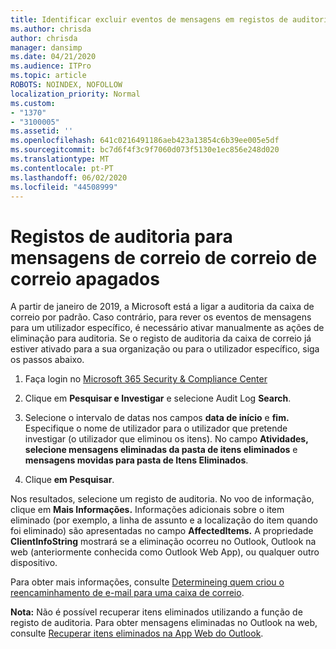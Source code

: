 ```yaml
---
title: Identificar excluir eventos de mensagens em registos de auditoria
ms.author: chrisda
author: chrisda
manager: dansimp
ms.date: 04/21/2020
ms.audience: ITPro
ms.topic: article
ROBOTS: NOINDEX, NOFOLLOW
localization_priority: Normal
ms.custom:
- "1370"
- "3100005"
ms.assetid: ''
ms.openlocfilehash: 641c0216491186aeb423a13854c6b39ee005e5df
ms.sourcegitcommit: bc7d6f4f3c9f7060d073f5130e1ec856e248d020
ms.translationtype: MT
ms.contentlocale: pt-PT
ms.lasthandoff: 06/02/2020
ms.locfileid: "44508999"
---
```

# <a name="audit-logs-for-deleted-email-messages"></a>Registos de auditoria para mensagens de correio de correio de correio apagados

A partir de janeiro de 2019, a Microsoft está a ligar a auditoria da caixa de correio por padrão. Caso contrário, para rever os eventos de mensagens para um utilizador específico, é necessário ativar manualmente as ações de eliminação para auditoria. Se o registo de auditoria da caixa de correio já estiver ativado para a sua organização ou para o utilizador específico, siga os passos abaixo.

1. Faça login no [Microsoft 365 Security & Compliance Center](https://protection.office.com/)

2. Clique em **Pesquisar e Investigar** e selecione Audit Log **Search**.

3. Selecione o intervalo de datas nos campos **data de início** e **fim.** Especifique o nome de utilizador para o utilizador que pretende investigar (o utilizador que eliminou os itens). No campo **Atividades,** **selecione mensagens eliminadas da pasta de itens eliminados** e **mensagens movidas para pasta de Itens Eliminados**.

4. Clique **em Pesquisar**.

Nos resultados, selecione um registo de auditoria. No voo de informação, clique em **Mais Informações.** Informações adicionais sobre o item eliminado (por exemplo, a linha de assunto e a localização do item quando foi eliminado) são apresentadas no campo **AffectedItems.** A propriedade **ClientInfoString** mostrará se a eliminação ocorreu no Outlook, Outlook na web (anteriormente conhecida como Outlook Web App), ou qualquer outro dispositivo.

Para obter mais informações, consulte [Determineing quem criou o reencaminhamento de e-mail para uma caixa de correio](https://docs.microsoft.com/microsoft-365/compliance/auditing-troubleshooting-scenarios#determine-if-a-user-deleted-email-items).

**Nota:** Não é possível recuperar itens eliminados utilizando a função de registo de auditoria. Para obter mensagens eliminadas no Outlook na web, consulte [Recuperar itens eliminados na App Web do Outlook](https://support.office.com/article/C3D8FC15-EEEF-4F1C-81DF-E27964B7EDD4).
